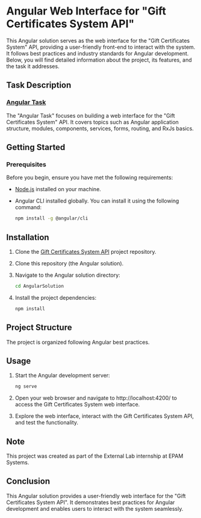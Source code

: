 # Angular Web Interface for "Gift Certificates System API" 

This Angular solution serves as the web interface for the "Gift Certificates System" API, providing a user-friendly front-end to interact with the system. It follows best practices and industry standards for Angular development. Below, you will find detailed information about the project, its features, and the task it addresses.

## Task Description

### [Angular Task](https://github.com/mjc-school/MJC-School/blob/old/stage%20%233/java/module%20%237.%20UI/angular/angular_task.md)

The "Angular Task" focuses on building a web interface for the "Gift Certificates System" API. It covers topics such as Angular application structure, modules, components, services, forms, routing, and RxJs basics.

## Getting Started

### Prerequisites

Before you begin, ensure you have met the following requirements:

- [Node.js](https://nodejs.org/) installed on your machine.
- Angular CLI installed globally. You can install it using the following command:

  ```bash
  npm install -g @angular/cli

## Installation
1. Clone the [Gift Certificates System API](https://github.com/vladyslav-kramarenko/GiftCertificatesSystem) project repository.

2. Clone this repository (the Angular solution).

3. Navigate to the Angular solution directory:
    ```bash
    cd AngularSolution
4. Install the project dependencies:
    ```bash
    npm install

## Project Structure
The project is organized following Angular best practices.

## Usage
1. Start the Angular development server:
    ```bash
    ng serve
2. Open your web browser and navigate to http://localhost:4200/ to access the Gift Certificates System web interface.

3. Explore the web interface, interact with the Gift Certificates System API, and test the functionality.

## Note
This project was created as part of the External Lab internship at EPAM Systems.

## Conclusion
This Angular solution provides a user-friendly web interface for the "Gift Certificates System API". It demonstrates best practices for Angular development and enables users to interact with the system seamlessly.
